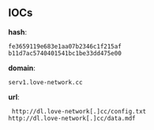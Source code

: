 
## IOCs

__hash__:

```text
fe3659119e683e1aa07b2346c1f215af
b11d7ac5740401541bc1be33dd475e00
```
__domain__:

```text
serv1.love-network.cc
```
__url__:

```text
 http://dl.love-network[.]cc/config.txt
http://dl.love-network[.]cc/data.mdf
```